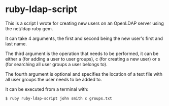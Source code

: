 # ruby-ldap-script

This is a script I wrote for creating new users on an OpenLDAP server using the net/ldap ruby gem.

It can take 4 arguments, the first and second being the new user's first and last name.

The third argument is the operation that needs to be performed, it can be either a (for adding a user to user groups), c (for creating a new user) or s (for searching all user groups a user belongs to).

The fourth argument is optional and specifies the location of a text file with all user groups the user needs to be added to.

It can be executed from a terminal with:
```
$ ruby ruby-ldap-script john smith c groups.txt
```

